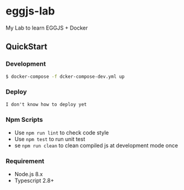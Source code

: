 # eggjs-lab

My Lab to learn EGGJS + Docker

## QuickStart

### Development

```bash
$ docker-compose -f dcker-compose-dev.yml up
```


### Deploy

```
I don't know how to deploy yet
```

### Npm Scripts

- Use `npm run lint` to check code style
- Use `npm test` to run unit test
- se `npm run clean` to clean compiled js at development mode once

### Requirement

- Node.js 8.x
- Typescript 2.8+
